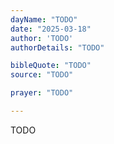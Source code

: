 ```yaml
---
dayName: "TODO"
date: "2025-03-18"
author: 'TODO'
authorDetails: "TODO"

bibleQuote: "TODO"
source: "TODO"

prayer: "TODO"

---
```


TODO
